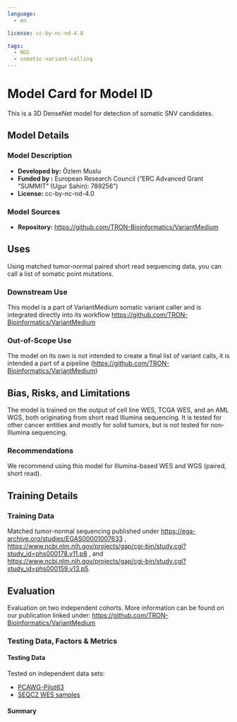 ```yaml
---
language:
  - en

license: cc-by-nc-nd-4.0

tags:
  - NGS
  - somatic-variant-calling
---
```


# Model Card for Model ID

This is a 3D DenseNet model for detection of somatic SNV candidates.

## Model Details

### Model Description

- **Developed by:** Özlem Muslu
- **Funded by :** European Research Council (“ERC Advanced Grant “SUMMIT” (Ugur Sahin): 789256”)
- **License:** cc-by-nc-nd-4.0

### Model Sources

- **Repository:** https://github.com/TRON-Bioinformatics/VariantMedium

## Uses

Using matched tumor-normal paired short read sequencing data, you can call a list of somatic point mutations.


### Downstream Use

This model is a part of VariantMedium somatic variant caller and is integrated directly into its workflow https://github.com/TRON-Bioinformatics/VariantMedium

### Out-of-Scope Use

The model on its own is not intended to create a final list of variant calls, it is intended a part of a pipeline (https://github.com/TRON-Bioinformatics/VariantMedium)

## Bias, Risks, and Limitations

The model is trained on the output of cell line WES, TCGA WES, and an AML WGS, both originating from short read Illumina sequencing. It is tested for other cancer entities and mostly for solid tumors, but is not tested for non-Illumina sequencing.

### Recommendations

We recommend using this model for Illumina-based WES and WGS (paired, short read).

## Training Details

### Training Data

Matched tumor-normal sequencing published under https://ega-archive.org/studies/EGAS00001007633 , https://www.ncbi.nlm.nih.gov/projects/gap/cgi-bin/study.cgi?study_id=phs000178.v11.p8 , and https://www.ncbi.nlm.nih.gov/projects/gap/cgi-bin/study.cgi?study_id=phs000159.v13.p5.

## Evaluation

Evaluation on two independent cohorts. More information can be found on our publication linked under: https://github.com/TRON-Bioinformatics/VariantMedium 

### Testing Data, Factors & Metrics

#### Testing Data

Tested on independent data sets:
- [PCAWG-Pilot63](https://www.ncbi.nlm.nih.gov/projects/gap/cgi-bin/study.cgi?study_id=phs000178.v11.p8)
- [SEQC2 WES samples](ftp://ftp-trace.ncbi.nlm.nih.gov/ReferenceSamples/seqc/Somatic_Mutation_WG/)

#### Summary

